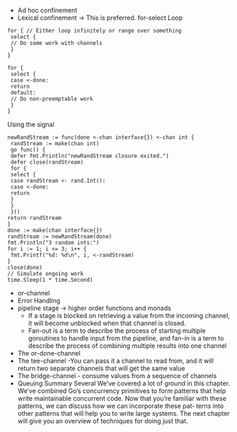-   Ad hoc confinement
-   Lexical confinement -> This is preferred.
for-select Loop
```
for { // Either loop infinitely or range over something
 select {
 // Do some work with channels
 }
}

for {
 select {
 case <-done:
 return
 default:
 // Do non-preemptable work
 }
}
```
Using the signal
```
newRandStream := func(done <-chan interface{}) <-chan int {
 randStream := make(chan int)
 go func() {
 defer fmt.Println("newRandStream closure exited.")
 defer close(randStream)
 for {
 select {
 case randStream <- rand.Int():
 case <-done:
 return
 }
 }
 }()
return randStream
}
done := make(chan interface{})
randStream := newRandStream(done)
fmt.Println("3 random ints:")
for i := 1; i <= 3; i++ {
 fmt.Printf("%d: %d\n", i, <-randStream)
}
close(done)
// Simulate ongoing work
time.Sleep(1 * time.Second)

```
-   or-channel
-   Error Handling
-   pipeline stage -> higher order functions and monads
    - If a stage is blocked on retrieving a value from the incoming channel, it will become unblocked when that channel is closed. 
    - Fan-out is a term to describe the process of starting multiple goroutines to handle input from the pipeline, and fan-in is a term to describe the process of combining multiple results into one channel
-   The or-done-channel
-   The tee-channel -You can pass it a channel to read from, and it will return two separate channels that will get the same value
-   The bridge-channel - consume values from a sequence of channels
-   Queuing
Summary
Several 
We’ve covered a lot of ground in this chapter. We’ve combined Go’s concurrency
primitives to form patterns that help write maintainable concurrent code. Now that
you’re familiar with these patterns, we can discuss how we can incorporate these pat‐
terns into other patterns that will help you to write large systems. The next chapter
will give you an overview of techniques for doing just that.


